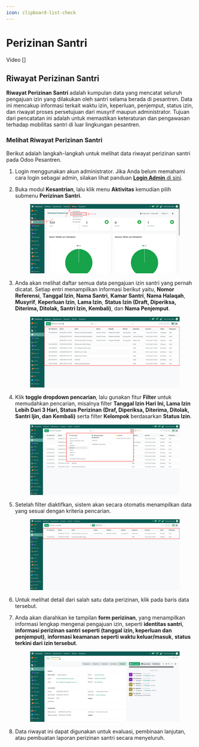 ```yaml
---
icon: clipboard-list-check
---
```


# Perizinan Santri

Video \[]

## Riwayat Perizinan Santri

**Riwayat Perizinan Santri** adalah kumpulan data yang mencatat seluruh pengajuan izin yang dilakukan oleh santri selama berada di pesantren. Data ini mencakup informasi terkait waktu izin, keperluan, penjemput, status izin, dan riwayat proses persetujuan dari musyrif maupun administrator. Tujuan dari pencatatan ini adalah untuk memastikan keteraturan dan pengawasan terhadap mobilitas santri di luar lingkungan pesantren.

### Melihat Riwayat Perizinan Santri

Berikut adalah langkah-langkah untuk melihat data riwayat perizinan santri pada Odoo Pesantren.

1. Login menggunakan akun administrator. Jika Anda belum memahami cara login sebagai admin, silakan lihat panduan [**Login Admin** di sini](../../panduan-login/login-admin.md).
2.  Buka modul **Kesantrian**, lalu klik menu **Aktivitas** kemudian pilih submenu **Perizinan Santri**.

    <figure><img src="../../.gitbook/assets/images-633 (3).png" alt=""><figcaption></figcaption></figure>


3.  Anda akan melihat daftar semua data pengajuan izin santri yang pernah dicatat. Setiap entri menampilkan informasi berikut yaitu, **Nomor Referensi**, **Tanggal Izin**, **Nama Santri**, **Kamar Santri**, **Nama Halaqah**, **Musyrif**, **Keperluan Izin**, **Lama Izin**, **Status Izin (Draft, Diperiksa, Diterima, Ditolak, Santri Izin, Kembali)**, dan **Nama Penjemput**.

    <figure><img src="../../.gitbook/assets/images-634 (1) (1).png" alt=""><figcaption></figcaption></figure>


4.  Klik **toggle dropdown pencarian**, lalu gunakan fitur **Filter** untuk memudahkan pencarian, misalnya filter **Tanggal Izin Hari Ini, Lama Izin Lebih Dari 3 Hari, Status Perizinan (Draf, Diperiksa, Diterima, Ditolak, Santri Ijin, dan Kembali)** serta filter **Kelompok** berdasarkan **Status Izin**.

    <figure><img src="../../.gitbook/assets/images-635.png" alt=""><figcaption></figcaption></figure>


5.  Setelah filter diaktifkan, sistem akan secara otomatis menampilkan data yang sesuai dengan kriteria pencarian.

    <figure><img src="../../.gitbook/assets/images-636 (1).png" alt=""><figcaption></figcaption></figure>


6. Untuk melihat detail dari salah satu data perizinan, klik pada baris data tersebut.
7.  Anda akan diarahkan ke tampilan **form perizinan**, yang menampilkan informasi lengkap mengenai pengajuan izin, seperti **identitas santri**, **informasi perizinan santri seperti (tanggal izin, keperluan dan penjemput)**, **informasi keamanan seperti waktu keluar/masuk**, **status terkini dari izin tersebut**.

    <figure><img src="../../.gitbook/assets/images-637.png" alt=""><figcaption></figcaption></figure>


8. Data riwayat ini dapat digunakan untuk evaluasi, pembinaan lanjutan, atau pembuatan laporan perizinan santri secara menyeluruh.
